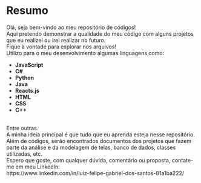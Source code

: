 # Resumo

Olá, seja bem-vindo ao meu repositório de códigos!</br>
Aqui pretendo demonstrar a qualidade do meu código com alguns projetos que eu realizei ou irei realizar no futuro.</br>
Fique à vontade para explorar nos arquivos!</br>
Utilizo para o meu desenvolvimento algumas linguagens como:
- <strong>JavaScript</strong>
- <strong>C#</strong>
- <strong>Python</strong>
- <strong>Java</strong>
- <strong>Reacts.js</strong>
- <strong>HTML</strong>
- <strong>CSS</strong>
- <strong>C++</strong>
</br>
Entre outras.</br>
A minha ideia principal é que tudo que eu aprenda esteja nesse repositório.</br>
Além de códigos, serão encontrados documentos dos projetos que fazem parte da análise e da modelagem de telas, banco de dados, classes utilizadas, etc.</br>
Espero que goste, com qualquer dúvida, comentário ou proposta, contate-me em meu LinkedIn:</br>
https://www.linkedin.com/in/luiz-felipe-gabriel-dos-santos-81a1ba222/
